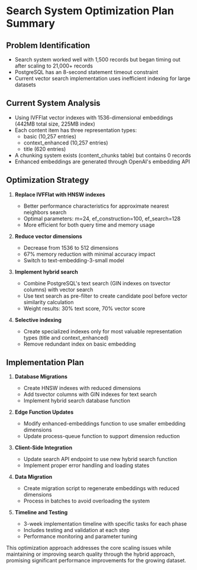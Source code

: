 
# Search System Optimization Plan Summary

## Problem Identification
- Search system worked well with 1,500 records but began timing out after scaling to 21,000+ records
- PostgreSQL has an 8-second statement timeout constraint
- Current vector search implementation uses inefficient indexing for large datasets

## Current System Analysis
- Using IVFFlat vector indexes with 1536-dimensional embeddings (442MB total size, 225MB index)
- Each content item has three representation types:
  - basic (10,257 entries)
  - context_enhanced (10,257 entries)
  - title (620 entries)
- A chunking system exists (content_chunks table) but contains 0 records
- Enhanced embeddings are generated through OpenAI's embedding API

## Optimization Strategy
1. **Replace IVFFlat with HNSW indexes**
   - Better performance characteristics for approximate nearest neighbors search
   - Optimal parameters: m=24, ef_construction=100, ef_search=128
   - More efficient for both query time and memory usage

2. **Reduce vector dimensions**
   - Decrease from 1536 to 512 dimensions
   - 67% memory reduction with minimal accuracy impact
   - Switch to text-embedding-3-small model

3. **Implement hybrid search**
   - Combine PostgreSQL's text search (GIN indexes on tsvector columns) with vector search
   - Use text search as pre-filter to create candidate pool before vector similarity calculation
   - Weight results: 30% text score, 70% vector score

4. **Selective indexing**
   - Create specialized indexes only for most valuable representation types (title and context_enhanced)
   - Remove redundant index on basic embedding

## Implementation Plan
1. **Database Migrations**
   - Create HNSW indexes with reduced dimensions
   - Add tsvector columns with GIN indexes for text search
   - Implement hybrid search database function

2. **Edge Function Updates**
   - Modify enhanced-embeddings function to use smaller embedding dimensions
   - Update process-queue function to support dimension reduction

3. **Client-Side Integration**
   - Update search API endpoint to use new hybrid search function
   - Implement proper error handling and loading states

4. **Data Migration**
   - Create migration script to regenerate embeddings with reduced dimensions
   - Process in batches to avoid overloading the system

5. **Timeline and Testing**
   - 3-week implementation timeline with specific tasks for each phase
   - Includes testing and validation at each step
   - Performance monitoring and parameter tuning

This optimization approach addresses the core scaling issues while maintaining or improving search quality through the hybrid approach, promising significant performance improvements for the growing dataset.

